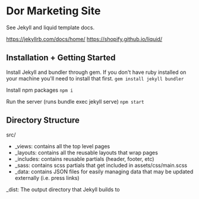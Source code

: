 # Dor Marketing Site

See Jekyll and liquid template docs.

https://jekyllrb.com/docs/home/
https://shopify.github.io/liquid/

## Installation + Getting Started

Install Jekyll and bundler through gem. If you don't have ruby installed on your machine you'll need to install that first.
`gem install jekyll bundler`

Install npm packages
`npm i`

Run the server (runs bundle exec jekyll serve)
`npm start`


## Directory Structure

src/

- _views: contains all the top level pages
- _layouts: contains all the reusable layouts that wrap pages
- _includes: contains reusable partials (header, footer, etc)
- _sass: contains scss partials that get included in assets/css/main.scss
- _data: contains JSON files for easily managing data that may be updated externally (i.e. press links)

_dist: The output directory that Jekyll builds to
